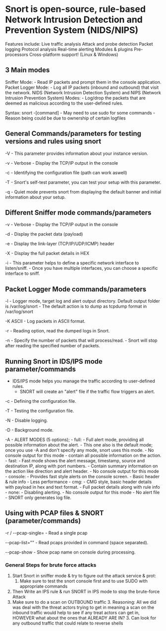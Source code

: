 # Snort is open-source, rule-based Network Intrusion Detection and Prevention System (NIDS/NIPS)

Features include:
Live traffic analysis
Attack and probe detection
Packet logging
Protocol analysis
Real-time alerting
Modules & plugins
Pre-processors
Cross-platform support! (Linux & Windows)

## 3 Main modes

Sniffer Mode:
    - Read IP packets and prompt them in the console application.
Packet Logger Mode:
    - Log all IP packets (inbound and outbound) that visit the network.
NIDS (Network Intrusion Detection System) and NIPS (Network Intrusion Prevention System) Modes:
    - Log/drop the packets that are deemed as malicious according to the user-defined rules.

Syntax:
snort -[command]
    - May need to use sudo for some commands
      - Reason being could be due to ownership of certain logfiles

## General Commands/parameters for testing versions and rules using snort

-V
    - This parameter provides information about your instance version.

-v
    - Verbose
      - Display the TCP/IP output in the console

-c
    - Identifying the configuration file (path can work aswell)

-T
    - Snort's self-test parameter, you can test your setup with this parameter.

-q
    - Quiet mode prevents snort from displaying the default banner and initial information about your setup.

## Different Sniffer mode commands/parameters

-v
    - Verbose
      - Display the TCP/IP output in the console

-d
    - Display the packet data (payload)

-e
    - Display the link-layer (TCP/IP/UDP/ICMP) header

-X
    - Display the full packet details in HEX

-i
    - This parameter helps to define a specific network interface to listen/sniff.
      - Once you have multiple interfaces, you can choose a specific interface to sniff.

## Packet Logger Mode commands/parameters

-l
    - Logger mode, target log and alert output directory. Default output folder is /var/log/snort
      - The default action is to dump as tcpdump format in /var/log/snort

-K ASCII
    - Log packets in ASCII format.

-r
    - Reading option, read the dumped logs in Snort.

-n
    - Specify the number of packets that will process/read.
      - Snort will stop after reading the specified number of packets.

## Running Snort in IDS/IPS mode parameter/commands

- IDS/IPS mode helps you manage the traffic according to user-defined rules.
  - SNORT will create an "alert" file if the traffic flow triggers an alert.

-c
    - Defining the configuration file.

-T
    - Testing the configuration file.

-N
    - Disable logging.

-D
    - Background mode.

-A
    - ALERT MODES (5 options);
      - full:
        - Full alert mode, providing all possible information about the alert.
          - This one also is the default mode; once you use -A and don't specify any mode, snort uses this mode.
            - No console output for this mode
            -  contain all possible information on the action.
      - fast:
        - Fast mode shows the alert message, timestamp, source and destination IP, along with port numbers.
          -  Contain summary information on the action like direction and alert header.
          - No console output for this mode
      - console:
        - Provides fast style alerts on the console screen.
          - Basic header & rule info
            - Less performance
      - cmg:
        - CMG style, basic header details with payload in hex and text format.
          - Full packet details along with rule info
      - none:
        - Disabling alerting.
          - No console output for this mode
            - No alert file
              - SNORT only generates log file.

## Using with PCAP files & SNORT (parameter/commands)

-r / --pcap-single=
    - Read a single pcap

--pcap-list=""
    - Read pcaps provided in command (space separated).

--pcap-show
    - Show pcap name on console during processing.

### General Steps for brute force attacks

1. Start Snort in sniffer mode & try to figure out the attack service & prot:
   1. Make sure to test the snort console first and to use SUDO with appropriate commands
2. Then Write an IPS rule & run SNORT in IPS mode to stop the brute-force Attack
3. Make sure to do a scan on OUTBOUND traffic
   3. Reasoning: All we did was deal with the threat actors trying to get in meaning a scan on the inbound traffic would help to see if any treat actors can get in, HOWEVER what about the ones that ALREADY ARE IN?
      3. Can look for any outbound traffic that could relate to reverse shells

